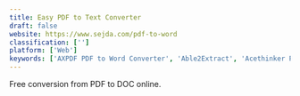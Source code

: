 ```yaml
---
title: Easy PDF to Text Converter
draft: false 
website: https://www.sejda.com/pdf-to-word
classification: ['']
platform: ['Web']
keywords: ['AXPDF PDF to Word Converter', 'Able2Extract', 'Acethinker PDF Converter Pro', 'Adobe Acrobat DC', 'Altarsoft PDF Converter', 'Cisdem PDFtoTextConverter', 'Cisdem PDFtoWordConverter', 'First PDF', 'Icecream PDF Converter', 'Online Convert', 'PDF Candy', 'PDF Conversion Tool', 'PDF2Text Pilot', 'PDFMate PDF Converter', 'PDFsam', 'PPT Conversion Tool', 'Tabula', 'Text Mining Tool', 'UniPDF', 'Wide Angle PDF Converter']
---
```

Free conversion from PDF to DOC online.